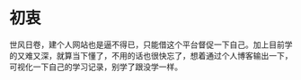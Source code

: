 # **初衷**
世风日卷，建个人网站也是逼不得已，只能借这个平台督促一下自己。加上目前学的又难又深，就算当下懂了，不用的话也很快忘了，想着通过个人博客输出一下，可视化一下自己的学习记录，别学了跟没学一样。




